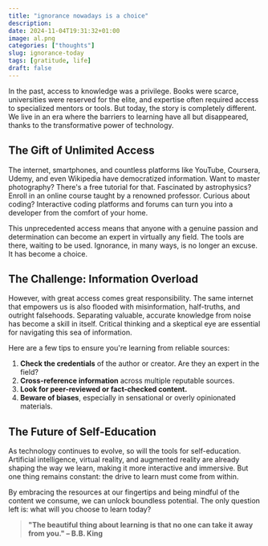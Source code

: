 ```yaml
---
title: "ignorance nowadays is a choice"
description: 
date: 2024-11-04T19:31:32+01:00
image: al.png
categories: ["thoughts"]
slug: ignorance-today
tags: [gratitude, life]
draft: false
---
```


In the past, access to knowledge was a privilege. Books were scarce, universities were reserved for the elite, and expertise often required access to specialized mentors or tools. But today, the story is completely different. We live in an era where the barriers to learning have all but disappeared, thanks to the transformative power of technology.

## The Gift of Unlimited Access

The internet, smartphones, and countless platforms like YouTube, Coursera, Udemy, and even Wikipedia have democratized information. Want to master photography? There's a free tutorial for that. Fascinated by astrophysics? Enroll in an online course taught by a renowned professor. Curious about coding? Interactive coding platforms and forums can turn you into a developer from the comfort of your home.

This unprecedented access means that anyone with a genuine passion and determination can become an expert in virtually any field. The tools are there, waiting to be used. Ignorance, in many ways, is no longer an excuse. It has become a choice.

## The Challenge: Information Overload

However, with great access comes great responsibility. The same internet that empowers us is also flooded with misinformation, half-truths, and outright falsehoods. Separating valuable, accurate knowledge from noise has become a skill in itself. Critical thinking and a skeptical eye are essential for navigating this sea of information.

Here are a few tips to ensure you're learning from reliable sources:
1. **Check the credentials** of the author or creator. Are they an expert in the field?
2. **Cross-reference information** across multiple reputable sources.
3. **Look for peer-reviewed or fact-checked content.**
4. **Beware of biases**, especially in sensational or overly opinionated materials.

## The Future of Self-Education

As technology continues to evolve, so will the tools for self-education. Artificial intelligence, virtual reality, and augmented reality are already shaping the way we learn, making it more interactive and immersive. But one thing remains constant: the drive to learn must come from within.

By embracing the resources at our fingertips and being mindful of the content we consume, we can unlock boundless potential. The only question left is: what will you choose to learn today?

> **"The beautiful thing about learning is that no one can take it away from you." – B.B. King**